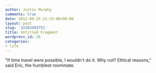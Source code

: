 ```yaml
---
author: Justin Murphy
comments: true
date: 2012-09-25 21:33:00+00:00
layout: post
slug: '32283493751'
title: Untitled Fragment
wordpress_id: 26
categories:
- life
---
```


"If time travel were possible, I wouldn't do it. Why not? Ethical reasons," said Eric, the humblest roommate.